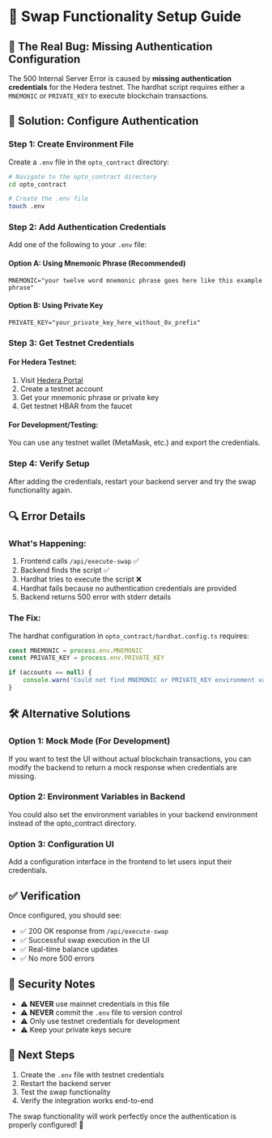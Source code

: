 # 🔧 Swap Functionality Setup Guide

## 🐛 **The Real Bug: Missing Authentication Configuration**

The 500 Internal Server Error is caused by **missing authentication credentials** for the Hedera testnet. The hardhat script requires either a `MNEMONIC` or `PRIVATE_KEY` to execute blockchain transactions.

## 🚀 **Solution: Configure Authentication**

### Step 1: Create Environment File
Create a `.env` file in the `opto_contract` directory:

```bash
# Navigate to the opto_contract directory
cd opto_contract

# Create the .env file
touch .env
```

### Step 2: Add Authentication Credentials
Add one of the following to your `.env` file:

#### Option A: Using Mnemonic Phrase (Recommended)
```env
MNEMONIC="your twelve word mnemonic phrase goes here like this example phrase"
```

#### Option B: Using Private Key
```env
PRIVATE_KEY="your_private_key_here_without_0x_prefix"
```

### Step 3: Get Testnet Credentials

#### For Hedera Testnet:
1. Visit [Hedera Portal](https://portal.hedera.com/)
2. Create a testnet account
3. Get your mnemonic phrase or private key
4. Get testnet HBAR from the faucet

#### For Development/Testing:
You can use any testnet wallet (MetaMask, etc.) and export the credentials.

### Step 4: Verify Setup
After adding the credentials, restart your backend server and try the swap functionality again.

## 🔍 **Error Details**

### What's Happening:
1. Frontend calls `/api/execute-swap` ✅
2. Backend finds the script ✅
3. Hardhat tries to execute the script ❌
4. Hardhat fails because no authentication credentials are provided
5. Backend returns 500 error with stderr details

### The Fix:
The hardhat configuration in `opto_contract/hardhat.config.ts` requires:
```typescript
const MNEMONIC = process.env.MNEMONIC
const PRIVATE_KEY = process.env.PRIVATE_KEY

if (accounts == null) {
    console.warn('Could not find MNEMONIC or PRIVATE_KEY environment variables...')
}
```

## 🛠️ **Alternative Solutions**

### Option 1: Mock Mode (For Development)
If you want to test the UI without actual blockchain transactions, you can modify the backend to return a mock response when credentials are missing.

### Option 2: Environment Variables in Backend
You could also set the environment variables in your backend environment instead of the opto_contract directory.

### Option 3: Configuration UI
Add a configuration interface in the frontend to let users input their credentials.

## ✅ **Verification**

Once configured, you should see:
- ✅ 200 OK response from `/api/execute-swap`
- ✅ Successful swap execution in the UI
- ✅ Real-time balance updates
- ✅ No more 500 errors

## 🚨 **Security Notes**

- ⚠️ **NEVER** use mainnet credentials in this file
- ⚠️ **NEVER** commit the `.env` file to version control
- ⚠️ Only use testnet credentials for development
- ⚠️ Keep your private keys secure

## 📝 **Next Steps**

1. Create the `.env` file with testnet credentials
2. Restart the backend server
3. Test the swap functionality
4. Verify the integration works end-to-end

The swap functionality will work perfectly once the authentication is properly configured! 🎉
